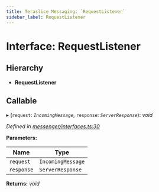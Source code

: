 ```yaml
---
title: Teraslice Messaging: `RequestListener`
sidebar_label: RequestListener
---
```


# Interface: RequestListener

## Hierarchy

* **RequestListener**

## Callable

▸ (`request`: *`IncomingMessage`*, `response`: *`ServerResponse`*): *void*

*Defined in [messenger/interfaces.ts:30](https://github.com/terascope/teraslice/blob/a3992c27/packages/teraslice-messaging/src/messenger/interfaces.ts#L30)*

**Parameters:**

Name | Type |
------ | ------ |
`request` | `IncomingMessage` |
`response` | `ServerResponse` |

**Returns:** *void*
